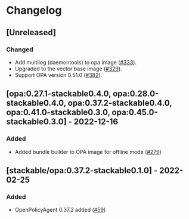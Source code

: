 # Changelog

## [Unreleased]

### Changed

- Add multilog (daemontools) to opa image ([#333]).
- Upgraded to the vector base image ([#329]).
- Support OPA version 0.51.0 ([#382]).

[#329]: https://github.com/stackabletech/docker-images/pull/329
[#333]: https://github.com/stackabletech/docker-images/pull/333
[#382]: https://github.com/stackabletech/docker-images/pull/382

## [opa:0.27.1-stackable0.4.0, opa:0.28.0-stackable0.4.0, opa:0.37.2-stackable0.4.0, opa:0.41.0-stackable0.3.0, opa:0.45.0-stackable0.3.0] - 2022-12-16

### Added

- Added bundle builder to OPA image for offline mode ([#279](https://github.com/stackabletech/docker-images/pull/279))

## [stackable/opa:0.37.2-stackable0.1.0] - 2022-02-25

### Added

- OpenPolicyAgent 0.37.2 added ([#59](https://github.com/stackabletech/docker-images/pull/59))
